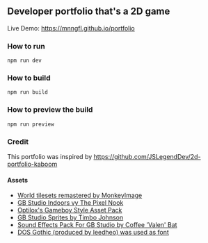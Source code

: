 ## Developer portfolio that's a 2D game

Live Demo: https://mnngfl.github.io/portfolio

### How to run

`npm run dev`

### How to build

`npm run build`

### How to preview the build

`npm run preview`

### Credit

This portfolio was inspired by https://github.com/JSLegendDev/2d-portfolio-kaboom

#### Assets

- [World tilesets remastered by MonkeyImage](https://monkeyimage.itch.io/world-tilesets-remastered)
- [GB Studio Indoors vy The Pixel Nook](https://the-pixel-nook.itch.io/gb-studio-indoors)
- [Optilox's Gameboy Style Asset Pack](https://optilox.itch.io/optiloxs-gameboy-style-asset-pack)
- [GB Studio Sprites by Timbo Johnson](https://timbojay.itch.io/gb-studio-sprites)
- [Sound Effects Pack For GB Studio by Coffee 'Valen' Bat](https://coffeevalenbat.itch.io/sweet-sounds-sfx-pack)
- [DOS Gothic (produced by leedheo) was used as font](https://github.com/hurss/fonts)
